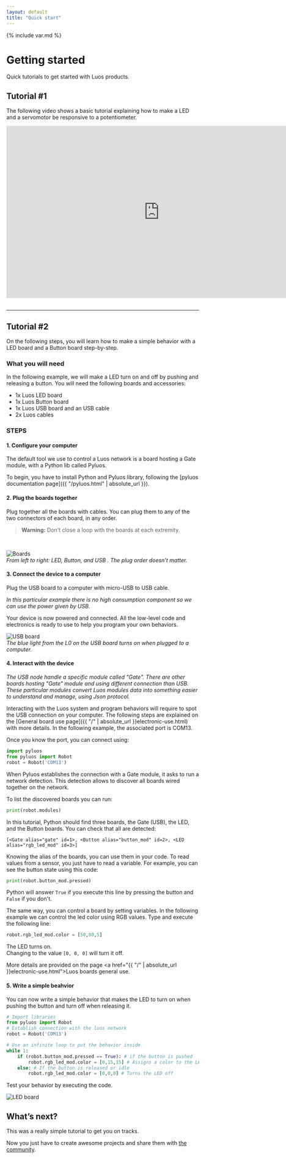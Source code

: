 ```yaml
---
layout: default
title: "Quick start"
---
```

{% include var.md %}

# Getting started

Quick tutorials to get started with Luos products.

## Tutorial \#1
The following video shows a basic tutorial explaining how to make a LED and a servomotor be responsive to a potentiometer.

<iframe width="800" height="450" src="https://www.youtube.com/embed/ula16zdZgDk?feature=oembed" frameborder="0" allow="accelerometer; autoplay; encrypted-media; gyroscope; picture-in-picture" allowfullscreen></iframe><br /><br />

---
## Tutorial \#2

On the following steps, you will learn how to make a simple behavior with a LED board and a Button board step-by-step.

### What you will need
In the following example, we will make a LED turn on and off by pushing and releasing a button. You will need the following boards and accessories:

* 1x Luos LED board
* 1x Luos Button board
* 1x Luos USB board and an USB cable
* 2x Luos cables


### STEPS


#### 1. Configure your computer
The default tool we use to control a Luos network is a board hosting a Gate module, with a Python lib called Pyluos.

To begin, you have to install Python and Pyluos library, following the [pyluos documentation page]({{ "/pyluos.html" | absolute_url }}).

#### 2. Plug the boards together
Plug together all the boards with cables. You can plug them to any of the two connectors of each board, in any order. 

<blockquote class="warning"><strong>Warning:</strong> Don't close a loop with the boards at each extremity.</blockquote><br />


![Boards](/assets/img/quickstart-1.png)<br />*From left to right: LED, Button, and USB . The plug order doesn’t matter.*

#### 3. Connect the device to a computer
Plug the USB board to a computer with micro-USB to USB cable.

*In this particular example there is no high consumption component so we can use the power given by USB.*

Your device is now powered and connected. All the low-level code and electronics is ready to use to help you program your own behaviors.

![USB board](/assets/img/quickstart-2.png)<br />*The blue light from the L0 on the USB board turns on when plugged to a computer.*

#### 4. Interact with the device
*The USB node handle a specific module called "Gate". There are other boards hosting "Gate" module and using different connection than USB. These particular modules convert Luos modules data into something easier to understand and manage, using Json protocol.*

Interacting with the Luos system and program behaviors will require to spot the USB connection on your computer. The following steps are explained on the [General board use page]({{ "/" | absolute_url }}electronic-use.html) with more details. In the following example, the associated port is COM13.

Once you know the port, you can connect using:

```python
import pyluos
from pyluos import Robot
robot = Robot('COM13')
```
When Pyluos establishes the connection with a Gate module, it asks to run a network detection. This detection allows to discover all boards wired together on the network.

To list the discovered boards you can run:

```python
print(robot.modules)
```

In this tutorial, Python should find three boards, the Gate (USB), the LED, and the Button boards. You can check that all are detected:

`[<Gate alias="gate" id=1>, <Button alias="button_mod" id=2>, <LED alias="rgb_led_mod" id=3>]`

Knowing the alias of the boards, you can use them in your code.
To read values from a sensor, you just have to read a variable. For example, you can see the button state using this code:

```python
print(robot.button_mod.pressed)
```

Python will answer `True` if you execute this line by pressing the button and `False` if you don't.

The same way, you can control a board by setting variables.
In the following example we can control the led color using RGB values. Type and execute the following line:

```python
robot.rgb_led_mod.color = [50,80,5]
```

The LED turns on.<br />
Changing to the value `[0, 0, 0]` will turn it off.

More details are provided on the page <a href="{{ "/" | absolute_url }}electronic-use.html">Luos boards general use</a>.

#### 5. Write a simple beahvior
You can now write a simple behavior that makes the LED to turn on when pushing the button and turn off when releasing it.

```python
# Import libraries
from pyluos import Robot
# Establish connection with the luos network
robot = Robot('COM13')

# Use an infinite loop to put the behavior inside
while 1:
    if (robot.button_mod.pressed == True): # if the button is pushed
        robot.rgb_led_mod.color = [0,15,15] # Assigns a color to the LED
    else: # If the button is released or idle
        robot.rgb_led_mod.color = [0,0,0] # Turns the LED off
```

Test your behavior by executing the code.

![LED board](/assets/img/quickstart-3.png)


## What’s next?

This was a really simple tutorial to get you on tracks.

Now you just have to create awesome projects and share them with [the community](https://forum.luos.io).
